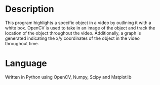 # Description
This program highlights a specific object in a video by outlining it with a white box. OpenCV is used to take in an image of the object and track the location of the object throughout the video. Additionally, a graph is generated indicating the x/y coordinates of the object in the video throughout time.

# Language
Written in Python using OpenCV, Numpy, Scipy and Matplotlib
